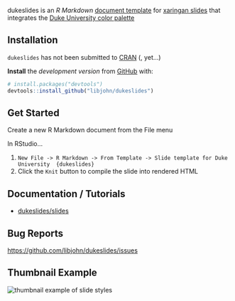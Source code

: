 dukeslides is an *R Markdown* [document template](https://rmarkdown.rstudio.com/developer_document_templates.html) for [xaringan slides](https://slides.yihui.name/xaringan/#1) that integrates the [Duke University color palette](https://styleguide.duke.edu/color-palette/)

## Installation

`dukeslides` has not been submitted to [CRAN](https://CRAN.R-project.org) (, yet...)

**Install** the *development version* from [GitHub](https://github.com/) with:

``` r
# install.packages("devtools")
devtools::install_github("libjohn/dukeslides")
```
## Get Started

Create a new R Markdown document from the File menu 

In RStudio...

1. `New File -> R Markdown -> From Template -> Slide template for Duke University  {dukeslides}`
2. Click the `Knit` button to compile the slide into rendered HTML

## Documentation / Tutorials

- [dukeslides/slides](https://johnlittle.info/dukeslides/slides/)


## Bug Reports

https://github.com/libjohn/dukeslides/issues


## Thumbnail Example

![thumbnail example of slide styles](docs/images/thumbs.png)

